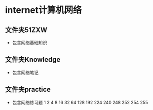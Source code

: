 # internet计算机网络
## 文件夹51ZXW
* 包含网络基础知识
## 文件夹Knowledge 
* 包含网络笔记
## 文件夹practice
* 包含网络练习题
1 2 4 8 16 32 64 128 192 224 240 248 252 254 255

